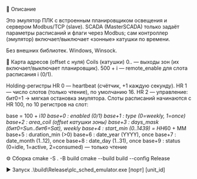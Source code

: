 📌 Описание

Это эмулятор ПЛК c встроенным планировщиком освещения и сервером Modbus/TCP (slave).
SCADA (MasterSCADA) только задаёт параметры расписаний и флаги через Modbus; сам контроллер (эмулятор) включает/выключает «зонные» катушки по времени.

Без внешних библиотек. Windows, Winsock.

🧭 Карта адресов (offset с нуля)
Coils (катушки)
0.. — выходы зон (их включает/выключает планировщик).
500 + i — remote_enable для слота расписания i (0/1).

Holding-регистры
HR 0 — heartbeat (счётчик, +1 каждую секунду).
HR 1 — число слотов (только чтение), по умолчанию 16.
HR 2 — управление: бит0=1 → мягкая остановка эмулятора.
Слоты расписаний начинаются с HR 100, по 10 регистров на слот:

base = 100 + i*10
base+0 : enabled (0/1)
base+1 : type (0=weekly, 1=once)
base+2 : area_coil (offset катушки зоны)
base+3 : days_mask (бит0=Sun..бит6=Sat), weekly
base+4 : start_min (0..1439) = HH*60 + MM
base+5 : duration_min (>0)
base+6 : date_year  (YYYY), once
base+7 : date_month (1..12), once
base+8 : date_day   (1..31), once
base+9 : status (0=idle, 1=active, 2=consumed) — только чтение

⚙️ Сборка
cmake -S . -B build
cmake --build build --config Release

▶️ Запуск
.\build\Release\plc_sched_emulator.exe [порт] [unit_id]

